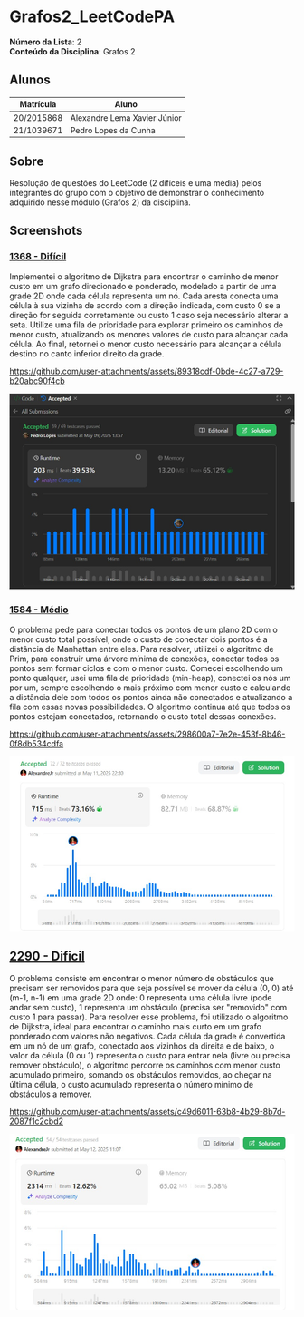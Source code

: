 # Grafos2_LeetCodePA


**Número da Lista**: 2<br>
**Conteúdo da Disciplina**: Grafos 2<br>

## Alunos
|Matrícula | Aluno |
| -- | -- |
| 20/2015868 |  Alexandre Lema Xavier Júnior |
| 21/1039671  |  Pedro Lopes da Cunha |

## Sobre 
Resolução de questões do LeetCode (2 difíceis e uma média) pelos integrantes do grupo com o objetivo de demonstrar o conhecimento adquirido nesse módulo (Grafos 2) da disciplina.

## Screenshots

### [1368 - Difícil](https://leetcode.com/problems/minimum-cost-to-make-at-least-one-valid-path-in-a-grid/description/) 

Implementei o algoritmo de Dijkstra para encontrar o caminho de menor custo em um grafo direcionado e ponderado, modelado a partir de uma grade 2D onde cada célula representa um nó. Cada aresta conecta uma célula à sua vizinha de acordo com a direção indicada, com custo 0 se a direção for seguida corretamente ou custo 1 caso seja necessário alterar a seta. Utilize uma fila de prioridade para explorar primeiro os caminhos de menor custo, atualizando os menores valores de custo para alcançar cada célula. Ao final, retornei o menor custo necessário para alcançar a célula destino no canto inferior direito da grade.

https://github.com/user-attachments/assets/89318cdf-0bde-4c27-a729-b20abc90f4cb

![Print da Resolução 1368](/assets/img1368.jpg)

### [1584 - Médio](https://leetcode.com/problems/min-cost-to-connect-all-points/description/)

O problema pede para conectar todos os pontos de um plano 2D com o menor custo total possível, onde o custo de conectar dois pontos é a distância de Manhattan entre eles. Para resolver, utilizei o algoritmo de Prim, para construir uma árvore mínima de conexões, conectar todos os pontos sem formar ciclos e com o menor custo. Comecei escolhendo um ponto qualquer, usei uma fila de prioridade (min-heap), conectei os nós um por um, sempre escolhendo o mais próximo com menor custo e calculando a distância dele com todos os pontos ainda não conectados e atualizando a fila com essas novas possibilidades. O algoritmo continua até que todos os pontos estejam conectados, retornando o custo total dessas conexões. 


https://github.com/user-attachments/assets/298600a7-7e2e-453f-8b46-0f8db534cdfa

![Print da Resolução 1584](/assets/1584.jpg)

## [2290 - Dificil](https://leetcode.com/problems/minimum-obstacle-removal-to-reach-corner/)

O problema consiste em encontrar o menor número de obstáculos que precisam ser removidos para que seja possível se mover da célula (0, 0) até (m-1, n-1) em uma grade 2D onde: 0 representa uma célula livre (pode andar sem custo), 1 representa um obstáculo (precisa ser "removido" com custo 1 para passar). Para resolver esse problema, foi utilizado o algoritmo de Dijkstra, ideal para encontrar o caminho mais curto em um grafo ponderado com valores não negativos. Cada célula da grade é convertida em um nó de um grafo, conectado aos vizinhos da direita e de baixo, o valor da célula (0 ou 1) representa o custo para entrar nela (livre ou precisa remover obstáculo), o algoritmo percorre os caminhos com menor custo acumulado primeiro, somando os obstáculos removidos, ao chegar na última célula, o custo acumulado representa o número mínimo de obstáculos a remover.

https://github.com/user-attachments/assets/c49d6011-63b8-4b29-8b7d-2087f1c2cbd2

![Print da Resolução 2290](/assets/2290.jpg)






